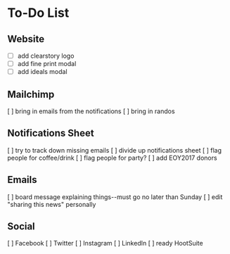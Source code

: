 # To-Do List

## Website
- [ ] add clearstory logo
- [ ] add fine print modal
- [ ] add ideals modal

## Mailchimp
[ ] bring in emails from the notifications
[ ] bring in randos

## Notifications Sheet
[ ] try to track down missing emails
[ ] divide up notifications sheet
[ ] flag people for coffee/drink
[ ] flag people for party?
[ ] add EOY2017 donors

## Emails
[ ] board message explaining things--must go no later than Sunday
[ ] edit "sharing this news" personally

## Social
[ ] Facebook
[ ] Twitter
[ ] Instagram
[ ] LinkedIn
[ ] ready HootSuite 

